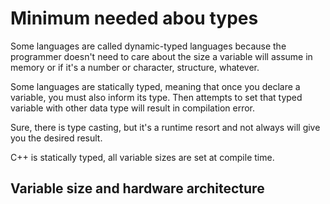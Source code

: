 # Minimum needed abou types

Some languages are called dynamic-typed languages because the programmer doesn't
need to care about the size a variable will assume in memory or if it's a number
or character, structure, whatever.

Some languages are statically typed, meaning that once you declare a variable,
you must also inform its type. Then attempts to set that typed variable with
other data type will result in compilation error.

Sure, there is type casting, but it's a runtime resort and not always will give
you the desired result.

C++ is statically typed, all variable sizes are set at compile time.

## Variable size and hardware architecture
